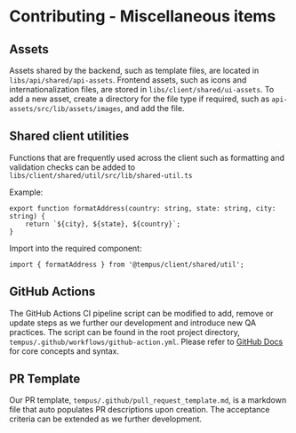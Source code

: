 # Contributing - Miscellaneous items

## Assets
Assets shared by the backend, such as template files, are located in `libs/api/shared/api-assets`. Frontend assets, such as icons and internationalization files, are stored in `libs/client/shared/ui-assets`. To add a new asset, create a directory for the file type if required, such as `api-assets/src/lib/assets/images`, and add the file. 

## Shared client utilities
Functions that are frequently used across the client such as formatting and validation checks can be added to `libs/client/shared/util/src/lib/shared-util.ts`

Example:

```
export function formatAddress(country: string, state: string, city: string) {
    return `${city}, ${state}, ${country}`;
}
```

Import into the required component:
  
`import { formatAddress } from '@tempus/client/shared/util';`

## GitHub Actions
The GitHub Actions CI pipeline script can be modified to add, remove or update steps as we further our development and introduce new QA practices. The script can be found in the root project directory, `tempus/.github/workflows/github-action.yml`. Please refer to [GitHub Docs](https://docs.github.com/en/actions/learn-github-actions/understanding-github-actions) for core concepts and syntax.

## PR Template
Our PR template, `tempus/.github/pull_request_template.md`, is a markdown file that auto populates PR descriptions upon creation. The acceptance criteria can be extended as we further development.
